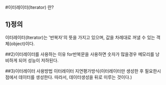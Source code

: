 #이터레이터(Iterator) 란?

## 1)정의
   이터레이터(Iterator)는 '반복자'의 뜻을 가지고 있으며, 값을 차례대로 꺼낼 수 있는 객체(object)이다.


##2)이터레이터를 사용하는 이유
   for반복문을 사용하면 숫자가 많을경우 메모리를 낭비하게 되어 성능이 저하된다.

##3)이터레이터 사용방법
   이터레이터 지연평가방식(이터레이터만 생성한 후 필요한시점에서 데이터를 생성한다. 따라서, 데이터생성을 뒤로 미루는 것이다.)

